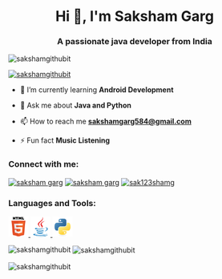 <h1 align="center">Hi 👋, I'm Saksham Garg</h1>
<h3 align="center">A passionate java developer from India</h3>

<p align="left"> <img src="https://komarev.com/ghpvc/?username=sakshamgithubit&label=Profile%20views&color=0e75b6&style=flat" alt="sakshamgithubit" /> </p>

<p align="left"> <a href="https://github.com/ryo-ma/github-profile-trophy"><img src="https://github-profile-trophy.vercel.app/?username=sakshamgithubit" alt="sakshamgithubit" /></a> </p>

- 🌱 I’m currently learning **Android Development**

- 💬 Ask me about **Java and Python**

- 📫 How to reach me **sakshamgarg584@gmail.com**

- ⚡ Fun fact **Music Listening**

<h3 align="left">Connect with me:</h3>
<p align="left">
<a href="https://linkedin.com/in/saksham garg" target="blank"><img align="center" src="https://raw.githubusercontent.com/rahuldkjain/github-profile-readme-generator/master/src/images/icons/Social/linked-in-alt.svg" alt="saksham garg" height="30" width="40" /></a>
<a href="https://www.hackerrank.com/saksham garg" target="blank"><img align="center" src="https://raw.githubusercontent.com/rahuldkjain/github-profile-readme-generator/master/src/images/icons/Social/hackerrank.svg" alt="saksham garg" height="30" width="40" /></a>
<a href="https://www.leetcode.com/sak123shamg" target="blank"><img align="center" src="https://raw.githubusercontent.com/rahuldkjain/github-profile-readme-generator/master/src/images/icons/Social/leet-code.svg" alt="sak123shamg" height="30" width="40" /></a>
</p>

<h3 align="left">Languages and Tools:</h3>
<p align="left"> <a href="https://www.w3.org/html/" target="_blank" rel="noreferrer"> <img src="https://raw.githubusercontent.com/devicons/devicon/master/icons/html5/html5-original-wordmark.svg" alt="html5" width="40" height="40"/> </a> <a href="https://www.java.com" target="_blank" rel="noreferrer"> <img src="https://raw.githubusercontent.com/devicons/devicon/master/icons/java/java-original.svg" alt="java" width="40" height="40"/> </a> <a href="https://www.python.org" target="_blank" rel="noreferrer"> <img src="https://raw.githubusercontent.com/devicons/devicon/master/icons/python/python-original.svg" alt="python" width="40" height="40"/> </a> </p>

<p><img align="left" src="https://github-readme-stats.vercel.app/api/top-langs?username=sakshamgithubit&show_icons=true&locale=en&layout=compact" alt="sakshamgithubit" /></p>

<p>&nbsp;<img align="center" src="https://github-readme-stats.vercel.app/api?username=sakshamgithubit&show_icons=true&locale=en" alt="sakshamgithubit" /></p>

<p><img align="center" src="https://github-readme-streak-stats.herokuapp.com/?user=sakshamgithubit&" alt="sakshamgithubit" /></p>

